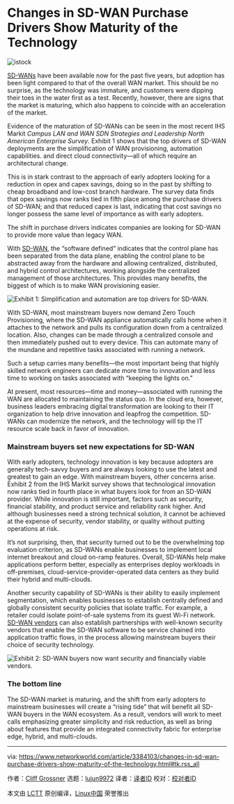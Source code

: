 [#]: collector: (lujun9972)
[#]: translator: ( )
[#]: reviewer: ( )
[#]: publisher: ( )
[#]: url: ( )
[#]: subject: (Changes in SD-WAN Purchase Drivers Show Maturity of the Technology)
[#]: via: (https://www.networkworld.com/article/3384103/changes-in-sd-wan-purchase-drivers-show-maturity-of-the-technology.html#tk.rss_all)
[#]: author: (Cliff Grossner https://www.networkworld.com/author/Cliff-Grossner/)

Changes in SD-WAN Purchase Drivers Show Maturity of the Technology
======

![istock][1]

[SD-WANs][2] have been available now for the past five years, but adoption has been light compared to that of the overall WAN market. This should be no surprise, as the technology was immature, and customers were dipping their toes in the water first as a test. Recently, however, there are signs that the market is maturing, which also happens to coincide with an acceleration of the market.

Evidence of the maturation of SD-WANs can be seen in the most recent IHS Markit _Campus LAN and WAN SDN Strategies and Leadership North American Enterprise Survey_. Exhibit 1 shows that the top drivers of SD-WAN deployments are the simplification of WAN provisioning, automation capabilities. and direct cloud connectivity—all of which require an architectural change.

This is in stark contrast to the approach of early adopters looking for a reduction in opex and capex savings, doing so in the past by shifting to cheap broadband and low-cost branch hardware. The survey data finds that opex savings now ranks tied in fifth place among the purchase drivers of SD-WAN; and that reduced capex is last, indicating that cost savings no longer possess the same level of importance as with early adopters.

The shift in purchase drivers indicates companies are looking for SD-WAN to provide more value than legacy WAN.

With [SD-WAN][3], the “software defined” indicates that the control plane has been separated from the data plane, enabling the control plane to be abstracted away from the hardware and allowing centralized, distributed, and hybrid control architectures, working alongside the centralized management of those architectures. This provides many benefits, the biggest of which is to make WAN provisioning easier.

![Exhibit 1: Simplification and automation are top drivers for SD-WAN.][4]

With SD-WAN, most mainstream buyers now demand Zero Touch Provisioning, where the SD-WAN appliance automatically calls home when it attaches to the network and pulls its configuration down from a centralized location. Also, changes can be made through a centralized console and then immediately pushed out to every device. This can automate many of the mundane and repetitive tasks associated with running a network.

Such a setup carries many benefits—the most important being that highly skilled network engineers can dedicate more time to innovation and less time to working on tasks associated with “keeping the lights on.”

At present, most resources—time and money—associated with running the WAN are allocated to maintaining the status quo. In the cloud era, however, business leaders embracing digital transformation are looking to their IT organization to help drive innovation and leapfrog the competition. SD-WANs can modernize the network, and the technology will tip the IT resource scale back in favor of innovation.

### Mainstream buyers set new expectations for SD-WAN

With early adopters, technology innovation is key because adopters are generally tech-savvy buyers and are always looking to use the latest and greatest to gain an edge. With mainstream buyers, other concerns arise. Exhibit 2 from the IHS Markit survey shows that technological innovation now ranks tied in fourth place in what buyers look for from an SD-WAN provider. While innovation is still important, factors such as security, financial stability, and product service and reliability rank higher. And although businesses need a strong technical solution, it cannot be achieved at the expense of security, vendor stability, or quality without putting operations at risk.

It’s not surprising, then, that security turned out to be the overwhelming top evaluation criterion, as SD-WANs enable businesses to implement local internet breakout and cloud on-ramp features. Overall, SD-WANs help make applications perform better, especially as enterprises deploy workloads in off-premises, cloud-service-provider-operated data centers as they build their hybrid and multi-clouds.

Another security capability of SD-WANs is their ability to easily implement segmentation, which enables businesses to establish centrally defined and globally consistent security policies that isolate traffic. For example, a retailer could isolate point-of-sale systems from its guest Wi-Fi network. [SD-WAN vendors][5] can also establish partnerships with well-known security vendors that enable the SD-WAN software to be service chained into application traffic flows, in the process allowing mainstream buyers their choice of security technology.

![Exhibit 2: SD-WAN buyers now want security and financially viable vendors.][6]

### The bottom line

The SD-WAN market is maturing, and the shift from early adopters to mainstream businesses will create a “rising tide” that will benefit all SD-WAN buyers in the WAN ecosystem. As a result, vendors will work to meet calls emphasizing greater simplicity and risk reduction, as well as bring about features that provide an integrated connectivity fabric for enterprise edge, hybrid, and multi-clouds.

--------------------------------------------------------------------------------

via: https://www.networkworld.com/article/3384103/changes-in-sd-wan-purchase-drivers-show-maturity-of-the-technology.html#tk.rss_all

作者：[Cliff Grossner][a]
选题：[lujun9972][b]
译者：[译者ID](https://github.com/译者ID)
校对：[校对者ID](https://github.com/校对者ID)

本文由 [LCTT](https://github.com/LCTT/TranslateProject) 原创编译，[Linux中国](https://linux.cn/) 荣誉推出

[a]: https://www.networkworld.com/author/Cliff-Grossner/
[b]: https://github.com/lujun9972
[1]: https://images.idgesg.net/images/article/2019/03/istock-998475736-100791932-large.jpg
[2]: https://www.silver-peak.com/sd-wan
[3]: https://www.silver-peak.com/sd-wan/sd-wan-explained
[4]: https://images.idgesg.net/images/article/2019/03/chart-1_post-10-100791930-large.jpg
[5]: https://www.silver-peak.com/sd-wan/choosing-an-sd-wan-vendor
[6]: https://images.idgesg.net/images/article/2019/03/chart-2_post-10-100791931-large.jpg
